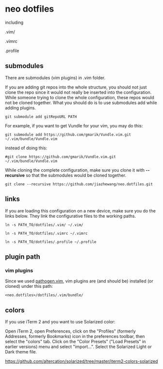 # neo dotfiles

including

.vim/

.vimrc

.profile

## submodules

There are submodules (vim plugins) in .vim folder.

If you are adding git repos into the whole structure, you should not just clone the repo since it would not really be inserted into the configuration. While someone trying to clone the whole configuration, these repos would not be cloned together. What you should do is to use submodules add while adding plugins.

```shell
git submodule add gitRepoURL PATH
```

For example, if you want to get Vundle for your vim, you may do this:

```shell
git submodule add https://github.com/gmarik/Vundle.vim.git ~/.vim/bundle/Vundle.vim
```

instead of doing this:

```shell
#git clone https://github.com/gmarik/Vundle.vim.git ~/.vim/bundle/Vundle.vim
```

While cloning the complete configuration, make sure you clone it with **--recursive** so that the submodules would be cloned together.

```shell
git clone --recursive https://github.com/jiazhewang/neo.dotfiles.git
```

## links

If you are loading this configuration on a new device, make sure you do the links below. They link the configurative files to the working paths.

```shell
ln -s PATH_TO/dotfiles/.vim/ ~/.vim/
```

```shell
ln -s PATH_TO/dotfiles/.vimrc ~/.vimrc
```

```shell
ln -s PATH_TO/dotfiles/.profile ~/.profile
```



## plugin path


### vim plugins

Since we used [pathogen.vim](https://github.com/tpope/vim-pathogen), vim plugins are (and should be) installed (or cloned) under this path:

```shell
<neo.dotfiles>/dotfiles/.vim/bundle/
```

## colors 

If you use iTerm 2 and you want to use Solarized color:

Open iTerm 2, open Preferences, click on the "Profiles" (formerly Addresses, formerly Bookmarks) icon in the preferences toolbar, then select the "colors" tab. Click on the "Color Presets" ("Load Presets" in earlier versions) menu and select "import...". Select the Solarized Light or Dark theme file.

https://github.com/altercation/solarized/tree/master/iterm2-colors-solarized
